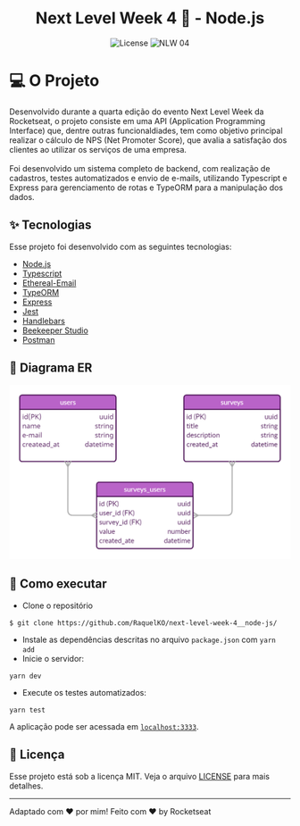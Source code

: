 <h1 align="center">Next Level Week 4 🚀 - Node.js</h1>

<p align="center">
 <img alt="License" src="https://img.shields.io/static/v1?label=license&message=MIT&color=8257E5&labelColor=000000">
 <img src="https://img.shields.io/static/v1?label=NLW&message=04&color=8257E5&labelColor=000000" alt="NLW 04" />
</p>

# 💻 O Projeto
 
</p>

Desenvolvido durante a quarta edição do evento Next Level Week da Rocketseat, o projeto consiste em uma API (Application Programming Interface) que, dentre outras funcionaldiades, tem como objetivo principal realizar o cálculo de NPS (Net Promoter Score), que avalia a satisfação dos clientes ao utilizar os serviços de uma empresa. 
<br/>
<br/>
Foi desenvolvido um sistema completo de backend, com realização de cadastros, testes automatizados e envio de e-mails, utilizando Typescript e Express para gerenciamento de rotas e TypeORM para a manipulação dos dados.
<br>

## ✨ Tecnologias
Esse projeto foi desenvolvido com as seguintes tecnologias:

- [Node.js](https://nodejs.org/en/)
- [Typescript](https://www.typescriptlang.org/)
- [Ethereal-Email](https://ethereal.email/)
- [TypeORM](https://typeorm.io/#/)
- [Express](https://expressjs.com/pt-br/)
- [Jest](https://jestjs.io/)
- [Handlebars](https://handlebarsjs.com/)
- [Beekeeper Studio](https://www.beekeeperstudio.io/)
- [Postman](https://www.postman.com/)

## 🔶 Diagrama ER

<img src="public/Diagrama-ER-NLW4.png" alt="Diagrama da aplicação" />

## 🚀 Como executar
- Clone o repositório
```
$ git clone https://github.com/RaquelKO/next-level-week-4__node-js/
```
- Instale as dependências descritas no arquivo `package.json` com `yarn add`
- Inicie o servidor:
```
yarn dev
```
- Execute os testes automatizados:
```
yarn test
```
A aplicação pode ser acessada em [`localhost:3333`](http://localhost:3333).

## 📄 Licença
Esse projeto está sob a licença MIT. Veja o arquivo [LICENSE](LICENSE.md) para mais detalhes.

---

Adaptado com ♥ por mim! Feito com ♥ by Rocketseat
